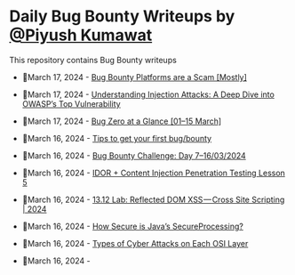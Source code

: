 # Daily Bug Bounty Writeups by [@Piyush Kumawat](https://twitter.com/piyush_supiy) 
This repository contains Bug Bounty writeups

<!-- BLOG-POST-LIST:START -->
 - 💯March 17, 2024 - [Bug Bounty Platforms are a Scam [Mostly]](https://medium.com/@hacktheplanet/bug-bounty-platforms-are-a-scam-mostly-ea53fe54c53d?source=rss------bug_bounty-5) 

 - 💯March 17, 2024 - [Understanding Injection Attacks: A Deep Dive into OWASP’s Top Vulnerability](https://osintteam.blog/understanding-injection-attacks-a-deep-dive-into-owasps-top-vulnerability-7d59e3535187?source=rss------bug_bounty-5) 

 - 💯March 17, 2024 - [Bug Zero at a Glance [01–15 March]](https://blog.bugzero.io/bug-zero-at-a-glance-01-15-march-ba1ba88870ee?source=rss------bug_bounty-5) 

 - 💯March 16, 2024 - [Tips to get your first bug/bounty](https://medium.com/@mr_prey3r/tips-to-get-your-first-bug-bounty-c5a862ad8567?source=rss------bug_bounty-5) 

 - 💯March 16, 2024 - [Bug Bounty Challenge: Day 7–16/03/2024](https://wallotry.medium.com/bug-bounty-challenge-day-7-16-03-2024-5c48ff96f9d0?source=rss------bug_bounty-5) 

 - 💯March 16, 2024 - [IDOR + Content Injection Penetration Testing Lesson 5](https://medium.com/@or0to/idor-content-injection-penetration-testing-lesson-5-fe3bdce12f8f?source=rss------bug_bounty-5) 

 - 💯March 16, 2024 - [13.12 Lab: Reflected DOM XSS — Cross Site Scripting | 2024](https://infosecwriteups.com/13-12-lab-reflected-dom-xss-cross-site-scripting-2024-0dc98e91ae42?source=rss------bug_bounty-5) 

 - 💯March 16, 2024 - [How Secure is Java’s SecureProcessing?](https://medium.com/@dub-flow/how-secure-is-javas-secureprocessing-ec49544a59ad?source=rss------bug_bounty-5) 

 - 💯March 16, 2024 - [Types of Cyber Attacks on Each OSI Layer](https://medium.com/@kumarsachin1642001/types-of-cyber-attacks-on-each-osi-layer-56e746dfa3b8?source=rss------bug_bounty-5) 

 - 💯March 16, 2024 - [](https://medium.com/@morganbinbash/-25027f11f71e?source=rss------bug_bounty-5) 
<!-- BLOG-POST-LIST:END -->
